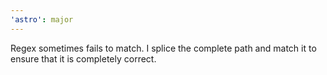```yaml
---
'astro': major
---
```


Regex sometimes fails to match. I splice the complete path and match it to ensure that it is completely correct.
